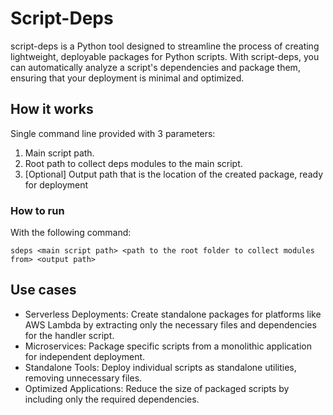 # Script-Deps
script-deps is a Python tool designed to streamline the process of creating lightweight, deployable packages for Python scripts. 
With script-deps, you can automatically analyze a script's dependencies and package them, ensuring that your deployment is minimal and optimized.

## How it works
Single command line provided with 3 parameters:
1. Main script path.
2. Root path to collect deps modules to the main script.
3. [Optional] Output path that is the location of the created package, ready for deployment

### How to run
With the following command:
```shell
sdeps <main script path> <path to the root folder to collect modules from> <output path>
```

## Use cases
- Serverless Deployments: Create standalone packages for platforms like AWS Lambda by extracting only the necessary files and dependencies for the handler script.
- Microservices: Package specific scripts from a monolithic application for independent deployment. 
- Standalone Tools: Deploy individual scripts as standalone utilities, removing unnecessary files.
- Optimized Applications: Reduce the size of packaged scripts by including only the required dependencies.